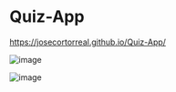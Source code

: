 # Quiz-App

https://josecortorreal.github.io/Quiz-App/ 


![image](https://user-images.githubusercontent.com/121327572/222322368-4de2b691-1441-41c4-a370-6f7a428349ef.png)



![image](https://user-images.githubusercontent.com/121327572/222322441-65769d44-f550-4bd1-bf88-6059444dff23.png)



